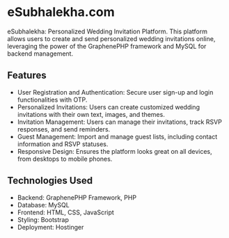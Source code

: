 <h1>eSubhalekha.com</h1>
eSubhalekha: Personalized Wedding Invitation Platform.
This platform allows users to create and send personalized wedding invitations online, leveraging the power of the GraphenePHP framework and MySQL for backend management.

## Features
- User Registration and Authentication: Secure user sign-up and login functionalities with OTP.
- Personalized Invitations: Users can create customized wedding invitations with their own text, images, and themes.
- Invitation Management: Users can manage their invitations, track RSVP responses, and send reminders.
- Guest Management: Import and manage guest lists, including contact information and RSVP statuses.
- Responsive Design: Ensures the platform looks great on all devices, from desktops to mobile phones.

## Technologies Used
- Backend: GraphenePHP Framework, PHP
- Database: MySQL
- Frontend: HTML, CSS, JavaScript
- Styling: Bootstrap 
- Deployment: Hostinger
